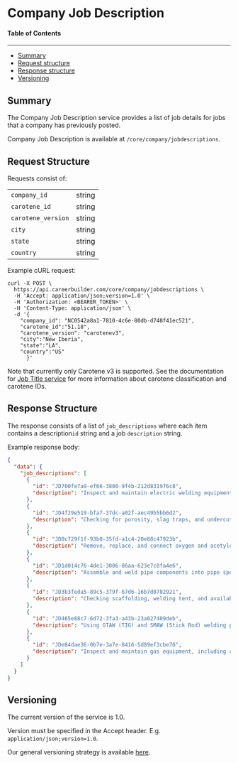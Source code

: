 Company Job Description
==================

#### Table of Contents
_______

- [Summary](#summary)
- [Request structure](#request-structure)
- [Response structure](#response-structure)
- [Versioning](#versioning)

## Summary

The Company Job Description service provides a list of job details for jobs that a company has 
previously posted. 

Company Job Description is available at `/core/company/jobdescriptions`.


## Request Structure

Requests consist of:

|                    |        |
|--------------------|--------|
| `company_id`       | string |
| `carotene_id`      | string |
| `carotene_version` | string |
| `city`             | string |
| `state`            | string |
| `country`          | string |

Example cURL request: 

```
curl -X POST \
  https://api.careerbuilder.com/core/company/jobdescriptions \
  -H 'Accept: application/json;version=1.0' \
  -H 'Authorization: <BEARER_TOKEN>' \
  -H 'Content-Type: application/json' \
  -d '{
	"company_id": "NC0542a8a1-7810-4c6e-80db-d748f41ec521",
	"carotene_id":"51.18",
	"carotene_version": "carotenev3",
	"city":"New Iberia",
	"state":"LA",
	"country":"US"
      }'
```

Note that currently only Carotene v3 is supported. See the documentation for [Job Title service](https://github.com/careerbuilder/DataScienceAPIDocumentation/blob/master/JobTitle.md)
for more information about carotene classification and carotene IDs.


## Response Structure
The response consists of a list of `job_descriptions` where each item contains a description`id` 
string and a job `description` string.

Example response body:

```json
{
  "data": {
    "job_descriptions": [
      {
        "id": "JD700fe7a9-ef66-3800-9f4b-212d831976c8",
        "description": "Inspect and maintain electric welding equipment, including checking leads"
      },
      {
        "id": "JD4f29e519-bfa7-37dc-a02f-aec49b5bb6d2",
        "description": "Checking for porosity, slag traps, and undercut, checking and adjusting component alignment, and monitoring and adjusting welding machine temperature and polarity"
      },
      {
        "id": "JD0c729f1f-93b0-35fd-a1c4-20e88c47923b",
        "description": "Remove, replace, and connect oxygen and acetylene bottles"
      },
      {
        "id": "JD1d014c76-4de1-3006-86aa-623e7c0fa4e6",
        "description": "Assemble and weld pipe components into pipe spools or completed pipe assemblies"
      },
      {
        "id": "JD3b3feda5-89c5-379f-b7d6-16b7d0782921",
        "description": "Checking scaffolding, welding tent, and availability of a fire watch and fire extinguishing equipment"
      },
      {
        "id": "JD465e88c7-6d72-3fa3-a43b-23a027409deb",
        "description": "Using GTAW (TIG) and SMAW (Stick Rod) welding procedures"
      },
      {
        "id": "JDe84dae36-0b7e-3a7e-8416-5d89ef3cbe76",
        "description": "Inspect and maintain gas equipment, including changing gauges, repairing hoses"
      }
    ]
  }
}
```
 
## Versioning
The current version of the service is 1.0. 

Version must be specified in the Accept header. E.g. `application/json;version=1.0`. 

Our general versioning strategy is available [here](/Versioning.md).
